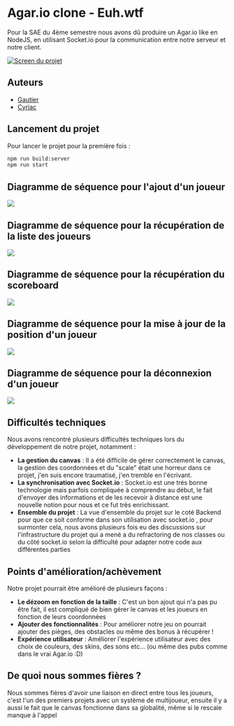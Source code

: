 # Agar.io clone - Euh.wtf
Pour la SAE du 4ème semestre nous avons dû produire un Agar.io like en NodeJS, en utilisant Socket.io pour la communication entre notre serveur et notre client.

[![Screen du projet](https://euh.wtf/msedge_lSYwpWcQyt.png)](https://sae.euh.wtf)

## Auteurs

- [Gautier](https://gitlab.univ-lille.fr/)
- [Cyriac](https://gitlab.univ-lille.fr/)

## Lancement du projet

Pour lancer le projet pour la première fois :

```bash
npm run build:server
npm run start
```

## Diagramme de séquence pour l'ajout d'un joueur
[![](https://mermaid.ink/img/pako:eNpl0L0OwiAQB_BXaW7S2L4AQwd1M34kXVku5VRigXoFk6bpu0tLXSwL5O7HEf4D1E4RCOjoHcjWdNT4YDTSZnG1yF7XukXrs0Ojyfp1vSL-UOB1Y--QlbSpkW4XZblbvMhQqVuDPfGmnbcLGtomvZiJz1PW-A9GWaQnRHY9QQ6G2KBW8WPDJCX4JxmSIOJRIb8kSDtGh8G7qrc1CM-BcgitQv8LAcQdmy5WSWnv-JySmgMbv962amI?type=png)](https://mermaid.live/edit#pako:eNpl0L0OwiAQB_BXaW7S2L4AQwd1M34kXVku5VRigXoFk6bpu0tLXSwL5O7HEf4D1E4RCOjoHcjWdNT4YDTSZnG1yF7XukXrs0Ojyfp1vSL-UOB1Y--QlbSpkW4XZblbvMhQqVuDPfGmnbcLGtomvZiJz1PW-A9GWaQnRHY9QQ6G2KBW8WPDJCX4JxmSIOJRIb8kSDtGh8G7qrc1CM-BcgitQv8LAcQdmy5WSWnv-JySmgMbv962amI)

## Diagramme de séquence pour la récupération de la liste des joueurs
[![](https://mermaid.ink/img/pako:eNplkDEOwjAMRa9SeQJBL5ChA2VlYs1iEkOjtklxHSSEuDtpUxBSM0X_vdjKf4EJlkDBSPdI3tDR4Y2x175IZ0AWZ9yAXoq6c-RlnZ-JHxR5DQ4B2WqfQX5dVtVu8VVxI5mVzTYrC5icOVeFaci0deg6N7rgv94My6SVv1GXvOp_ysTz0gXDHnriHp1Nv31NsgZpqCcNKl0tcqtB-3fyMEo4P70BJRxpD3GwKN9mQF2xG1NK1kngU65vbvH9ARFscF4?type=png)](https://mermaid.live/edit#pako:eNplkDEOwjAMRa9SeQJBL5ChA2VlYs1iEkOjtklxHSSEuDtpUxBSM0X_vdjKf4EJlkDBSPdI3tDR4Y2x175IZ0AWZ9yAXoq6c-RlnZ-JHxR5DQ4B2WqfQX5dVtVu8VVxI5mVzTYrC5icOVeFaci0deg6N7rgv94My6SVv1GXvOp_ysTz0gXDHnriHp1Nv31NsgZpqCcNKl0tcqtB-3fyMEo4P70BJRxpD3GwKN9mQF2xG1NK1kngU65vbvH9ARFscF4)

## Diagramme de séquence pour la récupération du scoreboard

[![](https://mermaid.ink/img/pako:eNptkDEOwjAMRa9SeQJBL5ChA7AysWYxiSkRNCmug4QQdydpCkIqWRL7v28r_wkmWAIFA90ieUM7hy1jp32VTo8szrgevVTbqyMv8_6B-E6R_wgmMGlfhOKum2Y18apqSUZkE5DtYlm4SR3BLKpqyNcxMxOR6zoB9XfSDJmGZKgs_mVgDR1xh86mbz-zQ4OcqSMNKj0t8kWD9q_EYZRweHgDSjjSGmJvUT4RgTrhdUhdsk4C70uOY5yvNw9UdPc?type=png)](https://mermaid.live/edit#pako:eNptkDEOwjAMRa9SeQJBL5ChA7AysWYxiSkRNCmug4QQdydpCkIqWRL7v28r_wkmWAIFA90ieUM7hy1jp32VTo8szrgevVTbqyMv8_6B-E6R_wgmMGlfhOKum2Y18apqSUZkE5DtYlm4SR3BLKpqyNcxMxOR6zoB9XfSDJmGZKgs_mVgDR1xh86mbz-zQ4OcqSMNKj0t8kWD9q_EYZRweHgDSjjSGmJvUT4RgTrhdUhdsk4C70uOY5yvNw9UdPc)

## Diagramme de séquence pour la mise à jour de la position d'un joueur

[![](https://mermaid.ink/img/pako:eNplkcFOwzAMhl_F8omJduIcqT0AxyEh7Ug4WIkH0dqkuC5aNe3dyZqKS3Nyfn_-7ThXdMkzGhz5Z-Lo-DXQl1BvI-QzkGhwYaCo8NIFjrrVjyy_PMk28ZxIvI0lUarrtn1ceQPT4En5vaOZ5eFSwbwr6Arc2cXCwLAwhzDq_hQ6zXhRoGnX3D54aJoGxuTOrPm2-3j6LHaLR53d6v_OpWbTrcgGXEriL9BAHmqJ5xzPWGHP0lPweVvXe7FF_eaeLZocepKzRRtvmaNJ03GODo3KxBWWl66bRXOibswq-6BJ3sr6l1-4_QHckIab?type=png)](https://mermaid.live/edit#pako:eNplkcFOwzAMhl_F8omJduIcqT0AxyEh7Ug4WIkH0dqkuC5aNe3dyZqKS3Nyfn_-7ThXdMkzGhz5Z-Lo-DXQl1BvI-QzkGhwYaCo8NIFjrrVjyy_PMk28ZxIvI0lUarrtn1ceQPT4En5vaOZ5eFSwbwr6Arc2cXCwLAwhzDq_hQ6zXhRoGnX3D54aJoGxuTOrPm2-3j6LHaLR53d6v_OpWbTrcgGXEriL9BAHmqJ5xzPWGHP0lPweVvXe7FF_eaeLZocepKzRRtvmaNJ03GODo3KxBWWl66bRXOibswq-6BJ3sr6l1-4_QHckIab)

## Diagramme de séquence pour la déconnexion d'un joueur
[![](https://mermaid.ink/img/pako:eNp1kUFrwzAMhf-K0allTdnZkMC2XgYbDHKcdxC2upkmdqYohVL63-fa6S7ZfLLfe_okrDPY6Ag0jPQ9UbC08_jJ2Jug0hmQxVs_YBD11HkKstRb4iNNvDQeI7L7I28jkwnFKNCqae5mjFbOjzaGQFZW6xKarWsqM7UaOjwRv_hRtnvfCfGqKKpuZm_rnarrWo3RHkjSa_1-_1FwmVElWvXbs9QsuuVRtULn3nLgOWQlAx6CayPL3PjfSZn6eKRSfsvCBnriHr1L_36-VhqQL-rJgE5Xh3wwYMIl5XCS2J6CBS080QamwaHcdgR6j92YVHJeIr-WReZ9Xn4A7rqhpQ?type=png)](https://mermaid.live/edit#pako:eNp1kUFrwzAMhf-K0allTdnZkMC2XgYbDHKcdxC2upkmdqYohVL63-fa6S7ZfLLfe_okrDPY6Ag0jPQ9UbC08_jJ2Jug0hmQxVs_YBD11HkKstRb4iNNvDQeI7L7I28jkwnFKNCqae5mjFbOjzaGQFZW6xKarWsqM7UaOjwRv_hRtnvfCfGqKKpuZm_rnarrWo3RHkjSa_1-_1FwmVElWvXbs9QsuuVRtULn3nLgOWQlAx6CayPL3PjfSZn6eKRSfsvCBnriHr1L_36-VhqQL-rJgE5Xh3wwYMIl5XCS2J6CBS080QamwaHcdgR6j92YVHJeIr-WReZ9Xn4A7rqhpQ)


## Difficultés techniques
Nous avons rencontré plusieurs difficultés techniques lors du développement de notre projet, notamment :

* __La gestion du canvas__ : Il a été difficile de gérer correctement le canvas, la gestion des coordonnées et du "scale" était une horreur dans ce projet, j'en suis encore traumatisé, j'en tremble en l'écrivant.
* __La synchronisation avec Socket.io__ : Socket.io est une trés bonne technologie mais parfois compliquée à comprendre au début, le fait d'envoyer des informations et de les recevoir à distance est une nouvelle notion pour nous et ce fut très enrichissant.
* __Ensemble du projet__ : La vue d'ensemble du projet sur le coté Backend pour que ce soit conforme dans son utilisation avec socket.io , pour surmonter cela, nous avons plusieurs fois eu des discussions sur l'infrastructure du projet qui a mené a du refractoring de nos classes ou du côté socket.io selon la difficulté pour adapter notre code aux différentes parties

## Points d'amélioration/achèvement
Notre projet pourrait être amélioré de plusieurs façons :

* __Le dézoom en fonction de la taille__ : C'est un bon ajout qui n'a pas pu être fait, il est compliqué de bien gérer le canvas et les joueurs en fonction de leurs coordonnées
* __Ajouter des fonctionnalités__ : Pour améliorer notre jeu on pourrait ajouter des pièges, des obstacles ou même des bonus à récupérer !
* __Expérience utilisateur__ : Améliorer l'expérience utilisateur avec des choix de couleurs, des skins, des sons etc... (ou même des pubs comme dans le vrai Agar.io :D)


## De quoi nous sommes fières ?

Nous sommes fières d'avoir une liaison en direct entre tous les joueurs, c'est l'un des premiers projets avec un système de multijoueur, ensuite il y a aussi le fait que le canvas fonctionne dans sa globalité, même si le rescale manque à l'appel